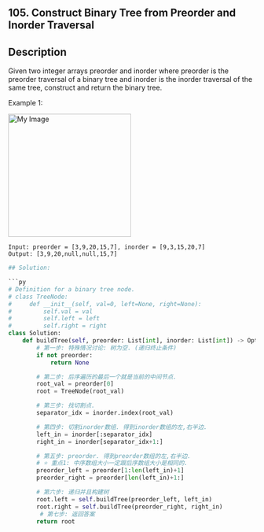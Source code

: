 ## 105. Construct Binary Tree from Preorder and Inorder Traversal

## Description
Given two integer arrays preorder and inorder where preorder is the preorder traversal of a binary tree and inorder is the inorder traversal of the same tree, construct and return the binary tree.

Example 1:

<img src="https://assets.leetcode.com/uploads/2021/02/19/tree.jpg" alt="My Image" height="250" />

```
Input: preorder = [3,9,20,15,7], inorder = [9,3,15,20,7]
Output: [3,9,20,null,null,15,7]
```

```py
## Solution:

```py
# Definition for a binary tree node.
# class TreeNode:
#     def __init__(self, val=0, left=None, right=None):
#         self.val = val
#         self.left = left
#         self.right = right
class Solution:
    def buildTree(self, preorder: List[int], inorder: List[int]) -> Optional[TreeNode]:
        # 第一步: 特殊情况讨论: 树为空. (递归终止条件)
        if not preorder:
            return None

        # 第二步: 后序遍历的最后一个就是当前的中间节点.
        root_val = preorder[0]
        root = TreeNode(root_val)

        # 第三步: 找切割点.
        separator_idx = inorder.index(root_val)

        # 第四步: 切割inorder数组. 得到inorder数组的左,右半边.
        left_in = inorder[:separator_idx]
        right_in = inorder[separator_idx+1:]

        # 第五步: preorder. 得到preorder数组的左,右半边.
        # ⭐️ 重点1: 中序数组大小一定跟后序数组大小是相同的.
        preorder_left = preorder[1:len(left_in)+1]
        preorder_right = preorder[len(left_in)+1:]

        # 第六步: 递归并且构建树
        root.left = self.buildTree(preorder_left, left_in)
        root.right = self.buildTree(preorder_right, right_in)
         # 第七步: 返回答案
        return root
```